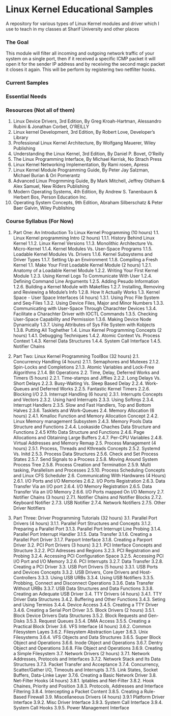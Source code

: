 # Linux Kernel Educational Samples

A repository for various types of Linux Kernel modules and driver which I use to teach in my classes at Sharif University and other places


### The Goal
This module will filter all incoming and outgoing network traffic of your system on a single port, then if it received a specific ICMP packet it will open it for the sender IP address and by receiving the second magic packet it closes it again. This will be perform by registering two netfilter hooks.

### Current Samples


### Essential Needs


### Resources (Not all of them)
1. Linux Device Drivers, 3rd Edition, By Greg Kroah-Hartman, Alessandro Rubini & Jonathan Corbet, O'REILLY
2. Linux kernel Development, 3rd Edition, By Robert Love,  Developer’s Library
3. Professional Linux Kernel Architecture, By Wolfgang Mauerer, Wiley Publishing
4. Understanding the Linux Kernel, 3rd Edition,  By Daniel P. Bovet, O’Reilly
5. The Linux Programming Interface,  By Michael Kerrisk, No Strach Press
6. Linux Kernel Networking Implementation, By Rami rosen, Apress
7. Linux Kernel Module Programming Guide, By Peter Jay Salzman, Michael Burian & Ori Pomerantz
8. Advanced Linux Progrmming Guide, By Mark Mitchell, Jeffrey Oldham & Alex Samuel, New Riders Publishing
9. Modern Operating Systems, 4th Edition, By Andrew S. Tanenbaum & Herbert Bos,  Person Education Inc.
10. Operating System Concepts, 9th Edition, Abraham Silberschatz & Peter Baer Galvin, Wiley Publishing


### Course Syllabus (For Now)
1. Part One: An Introduction To Linux Kernel Programming (10 hours)
      1.1. Linux Kernel programming Intro (2 hours)
           1.1.1. History Behind Linux Kernel
           1.1.2. Linux Kernel Versions
           1.1.3. Monolithic Architecture Vs. Micro-Kernel
           1.1.4. Kernel Modules Vs. User-Space Programs
           1.1.5. Loadable Kernel Modules Vs. Drivers
           1.1.6. Kernel Subsystems and Driver Types
           1.1.7. Setting Up an Environment
           1.1.8. Compiling a Fresh Kernel
	1.1. Make Your First Loadable Kernel Module (2 hours)
           1.2.1. Anatomy of a Loadable Kernel Module
           1.2.2. Writing Your First Kernel Module
           1.2.3. Using Kernel Logs To Communicate With User
           1.2.4. Defining Command Line Arguments
           1.2.5. Adding Pesudo Information
           1.2.6. Building a Kernel Module with Makefiles
           1.2.7. Installing, Removing and Reviewing a Module’s Info
           1.2.8. How It Actually Works
      1.3. Kernel Space - User Space Interfaces (4 hours)
           1.3.1. Using Proc File System and Seq-Files 
           1.3.2. Using Device Files, Major and Minor Numbers 
           1.3.3. Communicating with User-Space Through Charachter Devices
           1.3.4. Facilitate a Charachter Driver with IOCTL Commands
           1.3.5. Checking User-Space Capability and Permission
           1.3.6. Making Device Node Dynamically
           1.3.7. Using Attributes of Sys File System with Kobjects
           1.3.8. Putting All Toghether
      1.4. Linux Kernel Programming Concepts (2 hours)
           1.4.1. Debugging Techniques
           1.4.2. Atomic Context Vs. Process Context
           1.4.3. Kernel Data Structures
           1.4.4. System Call Interface
           1.4.5. Notifier Chains

2. Part Two: Linux Kernel Programming ToolBox (32 hours)
      2.1. Concurrency Handling (4 hours)
           2.1.1. Semaphores and Mutexes
           2.1.2. Spin-Locks and Completions
           2.1.3. Atomic Variables and Lock-Free Algorithms
           2.1.4. Bit Operations
      2.2. Time, Delay, Deferred Works and Timers (5 hours)
           2.2.1. Time-stamps and Jiffies
           2.2.2. Long Delays Vs. Short Delays
           2.2.3. Busy-Waiting Vs. Sleep Based Delay
           2.2.4. Work-Queues and Deferred Works
           2.2.5. Fantastic Kernel Timers
           2.2.6. Blocking I/O
      2.3.  Interrupt Handling (6 hours)
           2.3.1. Interrupts  Concepts and Vectors
           2.3.2. Using hard Interrupts
           2.3.3. Using Softirqs
           2.3.4. Interrupt Handlers
           2.3.5.  Slow and Fast Handlers, Top and Bottom Halves
           2.3.6. Tasklets and Work-Queues
      2.4. Memory Allocation (6 hours)
           2.4.1. Kmalloc Function and Memory Allocation Concept
           2.4.2. Linux Memory management Subsystem
           2.4.3. Memory Pools Data Structure and Functions
           2.4.4. Lookaside Chaches Data Structure and Functions
           2.4.5 Kfifo Data Structure and Functions
           2.4.6. Page Allocations and Obtaining Large Buffers
           2.4.7. Per-CPU Variables
           2.4.8. Virtual Addresses and Memory Remap
      2.5. Process Management (4 hours)
           2.5.1. Process, Threads and Kthreads Concepts
           2.5.2. Systemd Vs. Initd
           2.5.3. Process Data Structures
           2.5.6. Check and Set Process States
           2.5.7. Send Signals to a Process
           2.5.8. Moving Around System Process Tree
           2.5.8. Process Creation and Termination
           2.5.9. Multi tasking, Parallelism and Processes
           2.5.10. Process Scheduling Concepts and Linux CFS Scheduler
      2.6. Communicating With Hardwares (4 Hours)
           2.6.1. I/O Ports and I/O Memories
           2.6.2. I/O Ports Registration
           2.6.3. Data Transfer Via an I/O port
           2.6.4. I/O Memory Registration
           2.6.5. Data Transfer Via an I/O Memory
           2.6.6. I/O Ports mapped On I/O Memory
      2.7. Notifier Chains (3 hours)
           2.7.1. Notifier Chains and Notifier Blocks
           2.7.2. Keyboard Notifier
           2.7.3. USB Notifier
           2.7.4. Network Notifiers
           2.7.5. Other Driver Notifiers


3. Part Three:  Driver Programming Tutorials (32 hours)
      3.1. Parallel Port Drivers (4 hours)
           3.1.1. Parallel Port Structures and Concepts
           3.1.2. Preparing a Parallel Port
           3.1.3. Parallel Port Interrupt Line Probing
           3.1.4. Parallel Port Interrupt Handler
           3.1.5. Data Transfer
           3.1.6. Creating a Parallel Port Driver
           3.1.7. Parport Interface
           3.1.8. Creating a Parport Driver
      3.2. PCI Port Drivers (3 hours)
           3.2.1. PCI Interface Concepts and Structure
           3.2.2. PCI Adresses and Regions
           3.2.3. PCI Registration and Probing
           3.2.4. Accessing PCI Configuration Space
           3.2.5. Accessing PCI I/O Port and I/O Memory
           3.2.6. PCI Interrupts
           3.2.7. Data Transfer
           3.2.8. Creating a PCI Driver
      3.3. USB Port Drivers (5 hours)
           3.3.1. USB Ports and Devices Concepts
           3.3.2. USB Drivers, Core Drivers and Host-Controllers
           3.3.3. Using USB URBs
           3.3.4. Using USB Notifiers
           3.3.5. Probbing, Connect and Disconnect Operations
           3.3.6. Data Transfer Without URBs
           3.3.7. USB Data Structures and Data Functions
           3.3.8. Creating an Adequate USB Driver
      3.4. TTY Drivers (4 hours)
           3.4.1. TTY Driver Data Structures
           3.4.2. Buffering and Other Functions
           3.4.3. Seting and Using Termios
           3.4.4. Device Access
           3.4.5. Creating a TTY Driver
           3.4.6. Creating a Serial Port Driver
      3.5. Block Drivers (2 hours)
           3.5.1. Block Device Drivers Data Structures
           3.5.2. Block Requests and Gen-Disks
           3.5.3. Request Queues
           3.5.4. DMA Access
           3.5.5. Creating a Practical Block Driver
      3.6. VFS Interface (4 hours)
           3.6.2. Common Filesystem Layes
           3.6.2. Filesystem Abstraction Layer
           3.6.3. Unix Filesystems
           3.6.4. VFS Objects and Data Structures
           3.6.5. Super Block Object and Operations
           3.6.6. Inode Object and Operations
           3.6.7. Dentry Object and Operations
           3.6.8. File Object and Operations
           3.6.9. Creating a Simple Filesystem
      3.7. Network Drivers (2 hours)
           3.7.1. Network Addresses, Protocols and Interfaces
           3.7.2. Network Stack and Its Data Structures
           3.7.3. Packet Transfer and Acceptance
           3.7.4. Concurrency, Scatter/Gather I/O, Timeouts and Interrupts
           3.7.5. Link States, Socket Buffers, Data-Linke Layer
           3.7.6. Creating a Basic Network Driver
      3.8. Net-Filter Hooks (4 hours)
           3.8.1. Iptables and Net-Filter
           3.8.2. Hook Chaines, Priority and Position
           3.8.3. Protocols, Addresses and Interface Filtering
           3.8.4. Intercepting a Packet Content
           3.8.5. Creating a Rule-Based Firewall
      3.9. Miscellaneous Drivers (4 hours)
           3.9.1 Platform Driver Interface
           3.9.2. Misc Driver Interface
           3.9.3. System Call Interface
           3.9.4. System Call Hooks
           3.9.5. Power Management Interface
